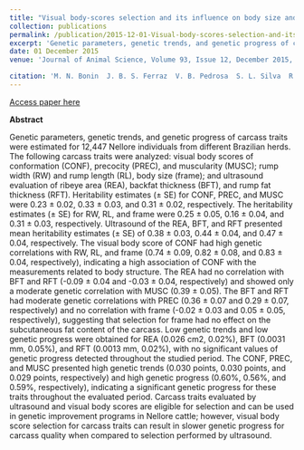 ```yaml
---
title: "Visual body-scores selection and its influence on body size and ultrasound carcass traits in Nellore cattle"
collection: publications
permalink: /publication/2015-12-01-Visual-body-scores-selection-and-its-influence-on-body-size-and-ultrasound-carcass-traits-in-Nellore-cattle
excerpt: 'Genetic parameters, genetic trends, and genetic progress of carcass traits were estimated for 12,447 Nellore individuals from different Brazilian herds. Carcass traits evaluated by ultrasound and visual body scores are eligible for selection and can be used in genetic improvement programs in Nellore cattle'
date: 01 December 2015
venue: 'Journal of Animal Science, Volume 93, Issue 12, December 2015, Pages 5597–5606'

citation: 'M. N. Bonin  J. B. S. Ferraz  V. B. Pedrosa  S. L. Silva  R. C. Gomes  D. C. Cucco M. H. A. Santana  J. H. A. Campos  V. N. Barbosa  F. S. F. Castro  <b>F. J. Novais</b>  E. C. M. Oliveira (2015).Visual body-scores selection and its influence on body size and ultrasound carcass traits in Nellore cattle. Journal of Animal Science, Volume 93, Issue 12, December 2015, Pages 5597–5606.'
---
```


[Access paper here](https://doi.org/10.2527/jas.2015-9280)

<b>Abstract</b>

Genetic parameters, genetic trends, and genetic progress of carcass traits were estimated for 12,447 Nellore individuals from different Brazilian herds. The following carcass traits were analyzed: visual body scores of conformation (CONF), precocity (PREC), and muscularity (MUSC); rump width (RW) and rump length (RL), body size (frame); and ultrasound evaluation of ribeye area (REA), backfat thickness (BFT), and rump fat thickness (RFT). Heritability estimates (± SE) for CONF, PREC, and MUSC were 0.23 ± 0.02, 0.33 ± 0.03, and 0.31 ± 0.02, respectively. The heritability estimates (± SE) for RW, RL, and frame were 0.25 ± 0.05, 0.16 ± 0.04, and 0.31 ± 0.03, respectively. Ultrasound of the REA, BFT, and RFT presented mean heritability estimates (± SE) of 0.38 ± 0.03, 0.44 ± 0.04, and 0.47 ± 0.04, respectively. The visual body score of CONF had high genetic correlations with RW, RL, and frame (0.74 ± 0.09, 0.82 ± 0.08, and 0.83 ± 0.04, respectively), indicating a high association of CONF with the measurements related to body structure. The REA had no correlation with BFT and RFT (-0.09 ± 0.04 and -0.03 ± 0.04, respectively) and showed only a moderate genetic correlation with MUSC (0.39 ± 0.05). The BFT and RFT had moderate genetic correlations with PREC (0.36 ± 0.07 and 0.29 ± 0.07, respectively) and no correlation with frame (-0.02 ± 0.03 and 0.05 ± 0.05, respectively), suggesting that selection for frame had no effect on the subcutaneous fat content of the carcass. Low genetic trends and low genetic progress were obtained for REA (0.026 cm2, 0.02%), BFT (0.0031 mm, 0.05%), and RFT (0.0013 mm, 0.02%), with no significant values of genetic progress detected throughout the studied period. The CONF, PREC, and MUSC presented high genetic trends (0.030 points, 0.030 points, and 0.029 points, respectively) and high genetic progress (0.60%, 0.56%, and 0.59%, respectively), indicating a significant genetic progress for these traits throughout the evaluated period. Carcass traits evaluated by ultrasound and visual body scores are eligible for selection and can be used in genetic improvement programs in Nellore cattle; however, visual body score selection for carcass traits can result in slower genetic progress for carcass quality when compared to selection performed by ultrasound.
